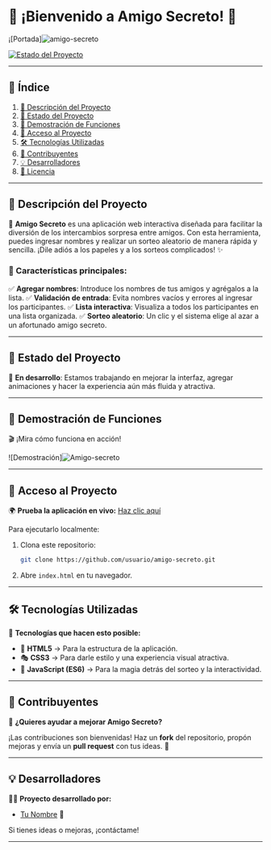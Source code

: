 # 🎉 ¡Bienvenido a Amigo Secreto! 🎉

¡[Portada]![amigo-secreto](https://github.com/user-attachments/assets/d2d32776-bd24-4a11-937c-91d99e0478a8)


[![Estado del Proyecto](https://img.shields.io/badge/Estado-En%20desarrollo-yellow)](https://github.com/s3bas-creartor/Desafio-amigo-secreto)

---

## 📌 Índice
1. [📖 Descripción del Proyecto](#-descripción-del-proyecto)
2. [🚀 Estado del Proyecto](#-estado-del-proyecto)
3. [🎥 Demostración de Funciones](#-demostración-de-funciones)
4. [🔗 Acceso al Proyecto](#-acceso-al-proyecto)
5. [🛠️ Tecnologías Utilizadas](#-tecnologías-utilizadas)
6. [🤝 Contribuyentes](#-contribuyentes)
7. [💡 Desarrolladores](#-desarrolladores)
8. [📜 Licencia](#-licencia)

---

## 📖 Descripción del Proyecto
🎁 **Amigo Secreto** es una aplicación web interactiva diseñada para facilitar la diversión de los intercambios sorpresa entre amigos. Con esta herramienta, puedes ingresar nombres y realizar un sorteo aleatorio de manera rápida y sencilla. ¡Dile adiós a los papeles y a los sorteos complicados! ✨

### 🎯 Características principales:
✅ **Agregar nombres**: Introduce los nombres de tus amigos y agrégalos a la lista.
✅ **Validación de entrada**: Evita nombres vacíos y errores al ingresar los participantes.
✅ **Lista interactiva**: Visualiza a todos los participantes en una lista organizada.
✅ **Sorteo aleatorio**: Un clic y el sistema elige al azar a un afortunado amigo secreto.

---

## 🚀 Estado del Proyecto
🔄 **En desarrollo**: Estamos trabajando en mejorar la interfaz, agregar animaciones y hacer la experiencia aún más fluida y atractiva.

---

## 🎥 Demostración de Funciones
🎬 ¡Mira cómo funciona en acción!

![Demostración]![Amigo-secreto](https://github.com/user-attachments/assets/80a71626-5a52-430a-812e-5dc1e0f2adf0)


---

## 🔗 Acceso al Proyecto
🌍 **Prueba la aplicación en vivo:** [Haz clic aquí](#-demostración-de-funciones)

Para ejecutarlo localmente:
1. Clona este repositorio:  
   ```bash
   git clone https://github.com/usuario/amigo-secreto.git
   ```
2. Abre `index.html` en tu navegador.

---

## 🛠️ Tecnologías Utilizadas
🚀 **Tecnologías que hacen esto posible:**
- 🎨 **HTML5** → Para la estructura de la aplicación.
- 🎭 **CSS3** → Para darle estilo y una experiencia visual atractiva.
- 🧠 **JavaScript (ES6)** → Para la magia detrás del sorteo y la interactividad.

---

## 🤝 Contribuyentes
🙌 **¿Quieres ayudar a mejorar Amigo Secreto?**

¡Las contribuciones son bienvenidas! Haz un **fork** del repositorio, propón mejoras y envía un **pull request** con tus ideas. 🚀

---

## 💡 Desarrolladores
👨‍💻 **Proyecto desarrollado por:**
- [Tu Nombre](https://github.com/usuario) 🚀

Si tienes ideas o mejoras, ¡contáctame!

---

